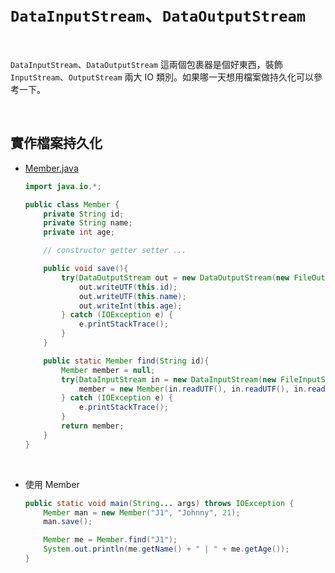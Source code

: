 # `DataInputStream`、`DataOutputStream`

<br>

`DataInputStream`、`DataOutputStream` 這兩個包裹器是個好東西，裝飾 `InputStream`、`OutputStream` 兩大 IO 類別。如果哪一天想用檔案做持久化可以參考一下。

<br>

## 實作檔案持久化

* [Member.java](./Member.java)

    ```java
    import java.io.*;

    public class Member {
        private String id;
        private String name;
        private int age;

        // constructor getter setter ... 

        public void save(){
            try(DataOutputStream out = new DataOutputStream(new FileOutputStream(this.id))){
                out.writeUTF(this.id);
                out.writeUTF(this.name);
                out.writeInt(this.age);
            } catch (IOException e) {
                e.printStackTrace();
            }
        }

        public static Member find(String id){
            Member member = null;
            try(DataInputStream in = new DataInputStream(new FileInputStream(id))) {
                member = new Member(in.readUTF(), in.readUTF(), in.readInt());
            } catch (IOException e) {
                e.printStackTrace();
            }
            return member;
        }
    }
    ```

    <br>

* 使用 Member

    ```java
    public static void main(String... args) throws IOException {
        Member man = new Member("J1", "Johnny", 21);
        man.save();

        Member me = Member.find("J1");
        System.out.println(me.getName() + " | " + me.getAge());
    }
    ```